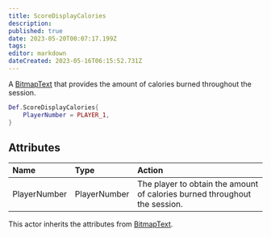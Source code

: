 ```yaml
---
title: ScoreDisplayCalories
description: 
published: true
date: 2023-05-20T00:07:17.199Z
tags: 
editor: markdown
dateCreated: 2023-05-16T06:15:52.731Z
---
```


A [BitmapText](/en/dev/actors/actortypes/bitmaptext/_index) that provides the amount of calories burned throughout the session.

```lua
Def.ScoreDisplayCalories{
	PlayerNumber = PLAYER_1,
}
```

## Attributes

| Name | Type | Action |
| :--- | :--- | :----- |
PlayerNumber | PlayerNumber | The player to obtain the amount of calories burned throughout the session.

This actor inherits the attributes from [BitmapText](/en/dev/actors/actortypes/bitmaptext/_index).